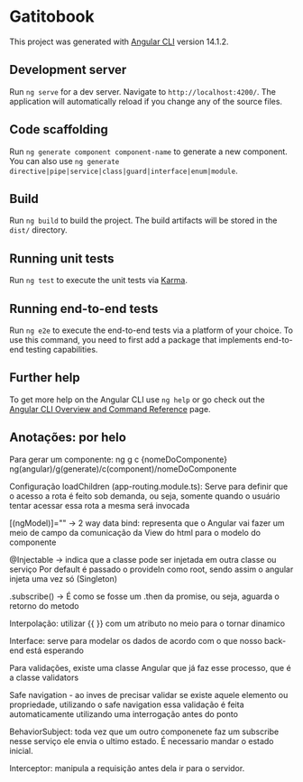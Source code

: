 # Gatitobook

This project was generated with [Angular CLI](https://github.com/angular/angular-cli) version 14.1.2.

## Development server

Run `ng serve` for a dev server. Navigate to `http://localhost:4200/`. The application will automatically reload if you change any of the source files.

## Code scaffolding

Run `ng generate component component-name` to generate a new component. You can also use `ng generate directive|pipe|service|class|guard|interface|enum|module`.

## Build

Run `ng build` to build the project. The build artifacts will be stored in the `dist/` directory.

## Running unit tests

Run `ng test` to execute the unit tests via [Karma](https://karma-runner.github.io).

## Running end-to-end tests

Run `ng e2e` to execute the end-to-end tests via a platform of your choice. To use this command, you need to first add a package that implements end-to-end testing capabilities.

## Further help

To get more help on the Angular CLI use `ng help` or go check out the [Angular CLI Overview and Command Reference](https://angular.io/cli) page.


## Anotações: por helo
Para gerar um componente: ng g c {nomeDoComponente}
ng(angular)/g(generate)/c(component)/nomeDoComponente

 Configuração loadChildren (app-routing.module.ts): 
 Serve para definir que o acesso a rota é feito sob demanda, ou seja, somente quando o usuário tentar acessar essa rota a mesma será invocada

 [(ngModel)]="" -> 2 way data bind: representa que o Angular vai fazer um meio de campo da comunicação da View do html para o modelo do componente 

 @Injectable -> indica que a classe pode ser injetada em outra classe ou serviço
 Por default é passado o provideIn como root, sendo assim o angular injeta uma vez só (Singleton)

 .subscribe() -> É como se fosse um .then da promise, ou seja, aguarda o retorno do metodo

Interpolação: utilizar {{ }} com um atributo no meio para o tornar dinamico

Interface: serve para modelar os dados de acordo com o que nosso back-end está esperando

Para validações, existe uma classe Angular que já faz esse processo, que é a classe validators

Safe navigation - ao inves de precisar validar se existe aquele elemento ou propriedade, utilizando o safe navigation essa validação é feita automaticamente utilizando uma interrogação antes do ponto


 BehaviorSubject: toda vez que um outro componenete faz um subscribe nesse serviço ele envia o ultimo estado. É necessario mandar o estado inicial.

 Interceptor: manipula a requisição antes dela ir para o servidor. 
